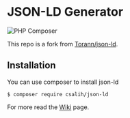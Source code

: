 # JSON-LD Generator
![PHP Composer](https://github.com/CSalih/json-ld/workflows/PHP%20Composer/badge.svg?branch=master)

This repo is a fork from [Torann/json-ld](https://github.com/Torann/json-ld).


## Installation

You can use composer to install json-ld
```
$ composer require csalih/json-ld
```

For more read the [Wiki](https://github.com/CSalih/json-ld/wiki) page.
